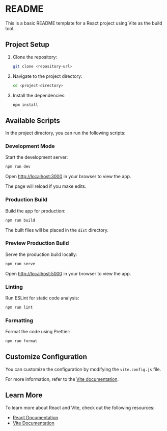 # README

This is a basic README template for a React project using Vite as the build tool.

## Project Setup

1. Clone the repository:

   ```bash
   git clone <repository-url>
   ```

2. Navigate to the project directory:

   ```bash
   cd <project-directory>
   ```

3. Install the dependencies:

   ```bash
   npm install
   ```

## Available Scripts

In the project directory, you can run the following scripts:

### Development Mode

Start the development server:

```bash
npm run dev
```

Open [http://localhost:3000](http://localhost:3000) in your browser to view the app.

The page will reload if you make edits.

### Production Build

Build the app for production:

```bash
npm run build
```

The built files will be placed in the `dist` directory.

### Preview Production Build

Serve the production build locally:

```bash
npm run serve
```

Open [http://localhost:5000](http://localhost:5000) in your browser to view the app.

### Linting

Run ESLint for static code analysis:

```bash
npm run lint
```

### Formatting

Format the code using Prettier:

```bash
npm run format
```

## Customize Configuration

You can customize the configuration by modifying the `vite.config.js` file.

For more information, refer to the [Vite documentation](https://vitejs.dev/).

## Learn More

To learn more about React and Vite, check out the following resources:

- [React Documentation](https://reactjs.org/)
- [Vite Documentation](https://vitejs.dev/)


